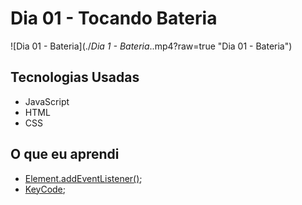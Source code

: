 # Dia 01 - Tocando Bateria

![Dia 01 - Bateria](./_Dia 1 - Bateria_..mp4?raw=true "Dia 01 - Bateria")

## Tecnologias Usadas

*   JavaScript
*   HTML
*   CSS

## O que eu aprendi

* [Element.addEventListener()](https://developer.mozilla.org/pt-BR/docs/Web/API/Element/addEventListener); 
* [KeyCode](https://keycode.info/); 
